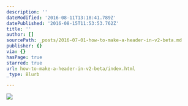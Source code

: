 ```yaml
---
description: ''
dateModified: '2016-08-11T13:18:41.789Z'
datePublished: '2016-08-15T11:53:53.762Z'
title: ''
author: []
sourcePath: _posts/2016-07-01-how-to-make-a-header-in-v2-beta.md
publisher: {}
via: {}
hasPage: true
starred: true
url: how-to-make-a-header-in-v2-beta/index.html
_type: Blurb

---
```

<article style=""><img src="https://s3-us-west-2.amazonaws.com/the-grid-img/p/c469fd39dfa6901fb624d5a570eba47e0f13c352.jpg" /></article>